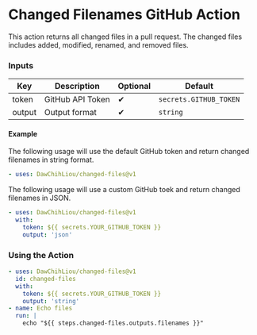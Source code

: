 # Changed Filenames GitHub Action

This action returns all changed files in a pull request. The changed files includes added, modified, renamed, and removed files.

### Inputs

| Key    | Description      | Optional | Default                |
| ------ | ---------------- | -------- | ---------------------- |
| token  | GitHub API Token | ✔        | `secrets.GITHUB_TOKEN` |
| output | Output format    | ✔        | `string`               |

#### Example

The following usage will use the default GitHub token and return changed filenames in string format.

```yaml
- uses: DawChihLiou/changed-files@v1
```

The following usage will use a custom GitHub toek and return changed filenames in JSON.

```yaml
- uses: DawChihLiou/changed-files@v1
  with:
    token: ${{ secrets.YOUR_GITHUB_TOKEN }}
    output: 'json'
```

### Using the Action

```yaml
- uses: DawChihLiou/changed-files@v1
  id: changed-files
  with:
    token: ${{ secrets.YOUR_GITHUB_TOKEN }}
    output: 'string'
- name: Echo files
  run: |
    echo "${{ steps.changed-files.outputs.filenames }}"
```
